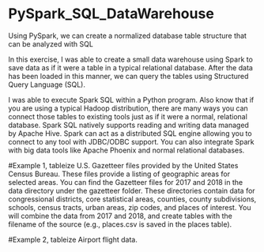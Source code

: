 # PySpark_SQL_DataWarehouse
Using PySpark, we can create a normalized database table structure that can be analyzed with SQL

In this exercise, I was able to create a small data warehouse using Spark to save data as if it were a table in a typical relational database. After the data has been loaded in this manner, we can query the tables using Structured Query Language (SQL).

I was able to execute Spark SQL within a Python program. Also know that if you are using a typical Hadoop distribution, there are many ways you can connect those tables to existing tools just as if it were a normal, relational database. Spark SQL natively supports reading and writing data managed by Apache Hive. Spark can act as a distributed SQL engine allowing you to connect to any tool with JDBC/ODBC support. You can also integrate Spark with big data tools like Apache Phoenix and normal relational databases.

#Example 1, tableize U.S. Gazetteer files provided by the United States Census Bureau. These files provide a listing of geographic areas for selected areas. You can find the Gazetteer files for 2017 and 2018 in the data directory under the gazetteer folder. These directories contain data for congressional districts, core statistical areas, counties, county subdivisions, schools, census tracts, urban areas, zip codes, and places of interest. You will combine the data from 2017 and 2018, and create tables with the filename of the source (e.g., places.csv is saved in the places table).

#Example 2, tableize Airport flight data.

